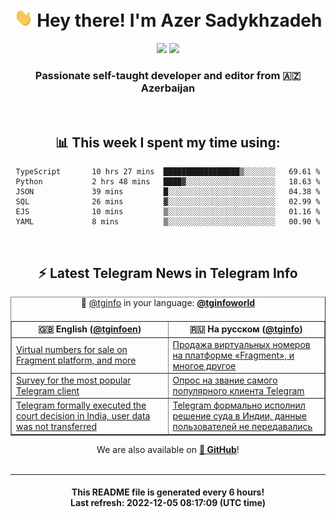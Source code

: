 <div align="center">
	<div>
		<h1>
      <img src="./assets/hi.gif" width="30px"> Hey there! I'm Azer Sadykhzadeh
    </h1>
    <img height="18" src="https://komarev.com/ghpvc/?username=sadykhzadeh&label=Views&color=2081c1&style=flat-square" />
		<a href="https://wakatime.com/@Azer"> <img height="18" src="https://wakatime.com/badge/user/f80ae27a-c328-426f-a381-bc84136e2dd6.svg" /> </a>
    <h3>
      Passionate self-taught developer and editor from 🇦🇿 Azerbaijan
    </h3>
  </div>
  <br>

<h2>📊 This week I spent my time using:</h2>

<!--START_SECTION:waka-->

```text
TypeScript       10 hrs 27 mins  █████████████████▒░░░░░░░   69.61 %
Python           2 hrs 48 mins   ████▓░░░░░░░░░░░░░░░░░░░░   18.63 %
JSON             39 mins         █░░░░░░░░░░░░░░░░░░░░░░░░   04.38 %
SQL              26 mins         ▓░░░░░░░░░░░░░░░░░░░░░░░░   02.99 %
EJS              10 mins         ▒░░░░░░░░░░░░░░░░░░░░░░░░   01.16 %
YAML             8 mins          ▒░░░░░░░░░░░░░░░░░░░░░░░░   00.90 %
```

<!--END_SECTION:waka-->

<br>

<h2>⚡️ Latest Telegram News in Telegram Info</h2>
  <table border>
		<tr>
			<th width="50%">🇬🇧 English (<a href="https://t.me/tginfoen">@tginfoen</a>)</th>
			<th>🇷🇺 На русском (<a href="https://t.me/tginfo">@tginfo</a>)</th>
		</tr>
		<caption>🚩 <a href="https://t.me/tginfo">@tginfo</a> in your language: <a href="https://t.me/tginfoworld"><b>@tginfoworld</b></a><caption/>
  <tr><td><a href="https://t.me/tginfoen/1552">Virtual numbers for sale on Fragment platform, and more</a></td>
    <td><a href="https://t.me/tginfo/3518">Продажа виртуальных номеров на платформе «Fragment», и многое другое</a></td></tr><tr><td><a href="https://t.me/tginfoen/1551">Survey for the most popular Telegram client</a></td>
    <td><a href="https://t.me/tginfo/3517">Опрос на звание самого популярного клиента Telegram</a></td></tr><tr><td><a href="https://t.me/tginfoen/1550">Telegram formally executed the court decision in India, user data was not transferred</a></td>
    <td><a href="https://t.me/tginfo/3516">Telegram формально исполнил решение суда в Индии, данные пользователей не передавались</a></td></tr>
</table>
We are also available on <a href="https://github.com/tginfo"><b>🐙 GitHub</b></a>!
</div>

<br>
<hr>
<h4 align="center">This README file is generated <b>every 6 hours</b>!</br>Last refresh: <b>2022-12-05 08:17:09 (UTC time)</b></h4>
